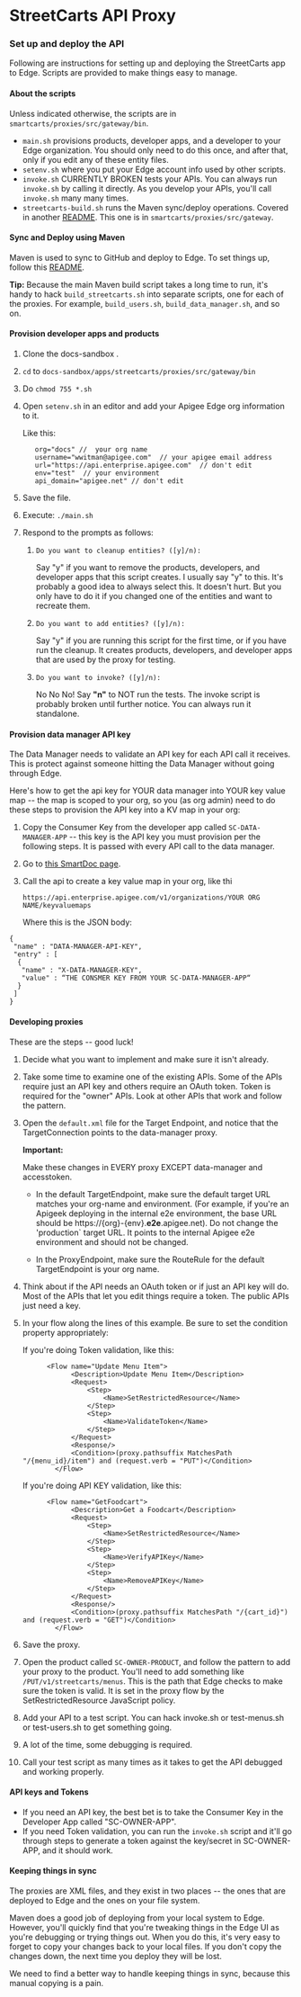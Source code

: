 # StreetCarts API Proxy

### Set up and deploy the API

Following are instructions for setting up and deploying the StreetCarts app to Edge. Scripts are provided to make things easy to manage. 


#### About the scripts

Unless indicated otherwise, the scripts are in `smartcarts/proxies/src/gateway/bin`.

* `main.sh` provisions products, developer apps, and a developer to your Edge organization. You should only need to do this once, and after that, only if you edit any of these entity files.  
* `setenv.sh` where you put your Edge account info used by other scripts. 
* `invoke.sh` CURRENTLY BROKEN tests your APIs. You can always run `invoke.sh` by calling it directly. As you develop your APIs, you'll call `invoke.sh` many many times.
* `streetcarts-build.sh` runs the Maven sync/deploy operations. Covered in another [README](https://github.com/apigee/docs-sandbox/tree/master/apps/streetcarts/proxies/src/gateway). This one is in `smartcarts/proxies/src/gateway`. 

#### Sync and Deploy using Maven

Maven is used to sync to GitHub and deploy to Edge. To set things up, follow this [README](https://github.com/apigee/docs-sandbox/tree/master/apps/streetcarts/proxies/src/gateway). 

**Tip:** Because the main Maven build script takes a long time to run, it's handy to hack `build_streetcarts.sh` into separate scripts, one for each of the proxies. For example, `build_users.sh`, `build_data_manager.sh`, and so on.

#### Provision developer apps and products

1. Clone the docs-sandbox .
2. `cd` to `docs-sandbox/apps/streetcarts/proxies/src/gateway/bin`
3. Do `chmod 755 *.sh`
4. Open `setenv.sh` in an editor and add your Apigee Edge org information to it. 

    Like this:
    ```
       org="docs" //  your org name
       username="wwitman@apigee.com"  // your apigee email address
       url="https://api.enterprise.apigee.com"  // don't edit
       env="test"  // your environment
       api_domain="apigee.net" // don't edit
    ```

5. Save the file.
4. Execute: `./main.sh`
5. Respond to the prompts as follows:

   1. `Do you want to cleanup entities? ([y]/n):`

       Say "y" if you want to remove the products, developers, and developer apps that this script creates. I usually say "y" to this. It's probably a good idea to always select this. It doesn't hurt. But you only have to do it if you changed one of the entities and want to recreate them. 

   2. `Do you want to add entities? ([y]/n):`

       Say "y" if you are running this script for the first time, or if you have run the cleanup. It creates products, developers, and developer apps that are used by the proxy for testing. 

   3. `Do you want to invoke? ([y]/n):`

       No No No! Say **"n"** to NOT run the tests. The invoke script is probably broken until further notice. You can always run it standalone. 


#### Provision data manager API key

The Data Manager needs to validate an API key for each API call it receives. This is protect against someone hitting the Data Manager without going through Edge. 

Here's how to get the api key for YOUR data manager into YOUR key value map -- the map is scoped to your org, so you (as org admin) need to do these steps to provision the API key into a KV map in your org:

1. Copy the Consumer Key from the developer app called `SC-DATA-MANAGER-APP` -- this key is the API key you must provision per the following steps. It is passed with every API call to the data manager.

1. Go to [this SmartDoc page](http://apigee.com/docs/management/apis/post/organizations/%7Borg_name%7D/keyvaluemaps).

2. Call the api to create a key value map in your org, like thi

    `https://api.enterprise.apigee.com/v1/organizations/YOUR ORG NAME/keyvaluemaps`

    Where this is the JSON body:

  ```
  {   
   "name" : "DATA-MANAGER-API-KEY",
   "entry" : [ 
    {
     "name" : "X-DATA-MANAGER-KEY",
     "value" : “THE CONSMER KEY FROM YOUR SC-DATA-MANAGER-APP“
    }
   ]
  }
  ```





#### Developing proxies

These are the steps -- good luck!

1. Decide what you want to implement and make sure it isn't already. 
3. Take some time to examine one of the existing APIs. Some of the APIs require just an API key and others require an OAuth token. Token is required for the "owner" APIs. Look at other APIs that work and follow the pattern.  
4. Open the `default.xml` file for the Target Endpoint, and notice that the TargetConnection points to the data-manager proxy. 

    **Important:** 

    Make these  changes in EVERY proxy EXCEPT data-manager and accesstoken.

    * In the default TargetEndpoint, make sure the default target URL matches your org-name and environment. (For example, if you're an Apigeek deploying in the internal e2e environment, the base URL should be https://{org}-{env}.**e2e**.apigee.net). Do not change the 'production` target URL. It points to the internal Apigee e2e environment and should not be changed. 
        
    * In the ProxyEndpoint, make sure the RouteRule for the default TargetEndpoint is your org name. 
         
6. Think about if the API needs an OAuth token or if just an API key will do. Most of the APIs that let you edit things require a token. The public APIs just need a key.
7. In your flow along the lines of this example. Be sure to set the condition property appropriately:

   If you're doing Token validation, like this:

    ```
          <Flow name="Update Menu Item">
                <Description>Update Menu Item</Description>
                <Request>
                    <Step>
                        <Name>SetRestrictedResource</Name>
                    </Step>
                    <Step>
                        <Name>ValidateToken</Name>
                    </Step>
                </Request>
                <Response/>
                <Condition>(proxy.pathsuffix MatchesPath "/{menu_id}/item") and (request.verb = "PUT")</Condition>
            </Flow>
    ```

    If you're doing API KEY validation, like this:

    ```
          <Flow name="GetFoodcart">
                <Description>Get a Foodcart</Description>
                <Request>
                    <Step>
                        <Name>SetRestrictedResource</Name>
                    </Step>
                    <Step>
                        <Name>VerifyAPIKey</Name>
                    </Step>
                    <Step>
                        <Name>RemoveAPIKey</Name>
                    </Step>
                </Request>
                <Response/>
                <Condition>(proxy.pathsuffix MatchesPath "/{cart_id}") and (request.verb = "GET")</Condition>
            </Flow>
    ```


8. Save the proxy.
9. Open the product called `SC-OWNER-PRODUCT`, and follow the pattern to add your proxy to the product. You'll need to add something like `/PUT/v1/streetcarts/menus`. This is the path that Edge checks to make sure the token is valid. It is set in the proxy flow by the SetRestrictedResource JavaScript policy. 
10. Add your API to a test script. You can hack invoke.sh or test-menus.sh or test-users.sh to get something going. 
11. A lot of the time, some debugging is required. 
11. Call your test script as many times as it takes to get the API debugged and working properly. 

#### API keys and Tokens

* If you need an API key, the best bet is to take the Consumer Key in the Developer App called "SC-OWNER-APP". 
* If you need Token validation, you can run the `invoke.sh` script and it'll go through steps to generate a token against the key/secret in SC-OWNER-APP, and it should work. 

#### Keeping things in sync

The proxies are XML files, and they exist in two places -- the ones that are deployed to Edge and the ones on your file system. 

Maven does a good job of deploying from your local system to Edge. However, you'll quickly find that you're tweaking things in the Edge UI as you're debugging or trying things out. When you do this, it's very easy to forget to copy your changes back to your local files. If you don't copy the changes down, the next time you deploy they will be lost. 

We need to find a better way to handle keeping things in sync, because this manual copying is a pain. 

